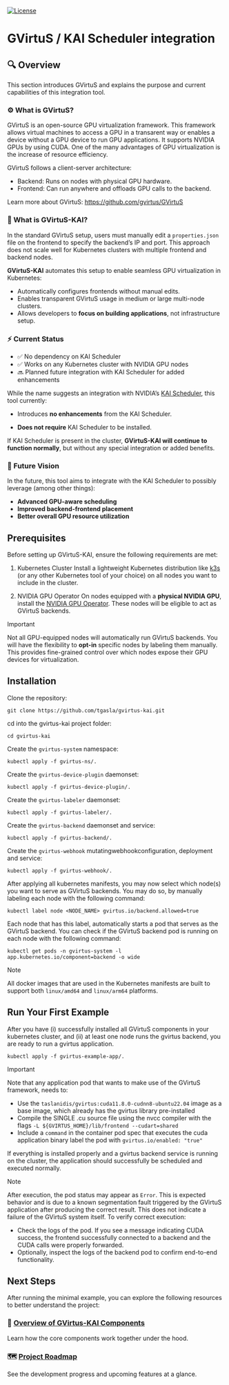 [![License](https://img.shields.io/badge/License-Apache_2.0-blue.svg)](LICENSE)
# GVirtuS / KAI Scheduler integration

## 🔍 Overview

This section introduces GVirtuS and explains the purpose and current capabilities of this integration tool.

### ⚙️ What is GVirtuS?

GVirtuS is an open-source GPU virtualization framework. This framework allows virtual machines to access a GPU in a transarent way or enables a device without a GPU device to run GPU applications. It supports NVIDIA GPUs by using CUDA. One of the many advantages of GPU virtualization is the increase of resource efficiency.

GVirtuS follows a client-server architecture:
- Backend: Runs on nodes with physical GPU hardware.
- Frontend: Can run anywhere and offloads GPU calls to the backend.

Learn more about GVirtuS: https://github.com/gvirtus/GVirtuS

### 🚀 What is GVirtuS-KAI?

In the standard GVirtuS setup, users must manually edit a `properties.json` file on the frontend to specify the backend’s IP and port. This approach does not scale well for Kubernetes clusters with multiple frontend and backend nodes.

**GVirtuS-KAI** automates this setup to enable seamless GPU virtualization in Kubernetes:

- Automatically configures frontends without manual edits.
- Enables transparent GVirtuS usage in medium or large multi-node clusters.
- Allows developers to **focus on building applications**, not infrastructure setup.

### ⚡ Current Status

- ✅ No dependency on KAI Scheduler
- ✅ Works on any Kubernetes cluster with NVIDIA GPU nodes
- 🔜 Planned future integration with KAI Scheduler for added enhancements

While the name suggests an integration with NVIDIA’s [KAI Scheduler](https://github.com/NVIDIA/KAI-Scheduler), this tool currently:

- Introduces **no enhancements** from the KAI Scheduler.

- **Does not require** KAI Scheduler to be installed.

If KAI Scheduler is present in the cluster, **GVirtuS-KAI will continue to function normally**, but without any special integration or added benefits.

### 🌟 Future Vision
In the future, this tool aims to integrate with the KAI Scheduler to possibly leverage (among other things):

- **Advanced GPU-aware scheduling**
- **Improved backend-frontend placement**
- **Better overall GPU resource utilization**
  

## Prerequisites

Before setting up GVirtuS-KAI, ensure the following requirements are met:

1. Kubernetes Cluster
Install a lightweight Kubernetes distribution like [k3s](https://docs.k3s.io/installation) (or any other Kubernetes tool of your choice) on all nodes you want to include in the cluster.

2. NVIDIA GPU Operator
On nodes equipped with a **physical NVIDIA GPU**, install the [NVIDIA GPU Operator](https://docs.nvidia.com/datacenter/cloud-native/gpu-operator/overview.html). These nodes will be eligible to act as GVirtuS backends.
> [!IMPORTANT]
> Not all GPU-equipped nodes will automatically run GVirtuS backends. You will have the flexibility to **opt-in** specific nodes by labeling them manually. This provides fine-grained control over which nodes expose their GPU devices for virtualization.


## Installation

Clone the repository:

```
git clone https://github.com/tgasla/gvirtus-kai.git
```

cd into the gvirtus-kai project folder:

```
cd gvirtus-kai
```

Create the `gvirtus-system` namespace:

```
kubectl apply -f gvirtus-ns/.
```

Create the `gvirtus-device-plugin` daemonset:

```
kubectl apply -f gvirtus-device-plugin/.
```

Create the `gvirtus-labeler` daemonset:

```
kubectl apply -f gvirtus-labeler/.
```

Create the `gvirtus-backend` daemonset and service:

```
kubectl apply -f gvirtus-backend/.
```

Create the `gvirtus-webhook` mutatingwebhookconfiguration, deployment and service:

```
kubectl apply -f gvirtus-webhook/.
```

After applying all kubernetes manifests, you may now select which node(s) you want to serve as GVirtuS backends. You may do so, by manually labeling each node with the following command:

```
kubectl label node <NODE_NAME> gvirtus.io/backend.allowed=true
```

Each node that has this label, automatically starts a pod that serves as the GVirtuS backend. You can check if the GVirtuS backend pod is running on each node with the following command:

```
kubectl get pods -n gvirtus-system -l app.kubernetes.io/component=backend -o wide
```

> [!NOTE]
> All docker images that are used in the Kubernetes manifests are built to support both `linux/amd64` and `linux/arm64` platforms.

## Run Your First Example

After you have (i) successfully installed all GVirtuS components in your kubernetes cluster, and (ii) at least one node runs the gvirtus backend, you are ready to run a gvirtus application.

```
kubectl apply -f gvirtus-example-app/.
```

> [!IMPORTANT]
> Note that any application pod that wants to make use of the GVirtuS framework, needs to:
> - Use the `taslanidis/gvirtus:cuda11.8.0-cudnn8-ubuntu22.04` image as a base image, which already has the gvirtus library pre-installed
> - Compile the SINGLE .cu source file using the nvcc compiler with the flags `-L ${GVIRTUS_HOME}/lib/frontend --cudart=shared`
> - Include a `command` in the container pod spec that executes the cuda application binary
> label the pod with `gvirtus.io/enabled: "true"`

If everything is installed properly and a gvirtus backend service is running on the cluster, the application should successfully be scheduled and executed normally.

> [!NOTE]
> After execution, the pod status may appear as `Error`. This is expected behavior and is due to a known segmentation fault triggered by the GVirtuS application after producing the correct result. This does not indicate a failure of the GVirtuS system itself. To verify correct execution:
> - Check the logs of the pod. If you see a message indicating CUDA success, the frontend successfully connected to a backend and the CUDA calls were properly forwarded.
> - Optionally, inspect the logs of the backend pod to confirm end-to-end functionality.

## Next Steps

After running the minimal example, you can explore the following resources to better understand the project:

### 📘 [Overview of GVirtus-KAI Components](docs/components.md)
Learn how the core components work together under the hood.

### 🗺️ [Project Roadmap](docs/roadmap.md)
See the development progress and upcoming features at a glance.

